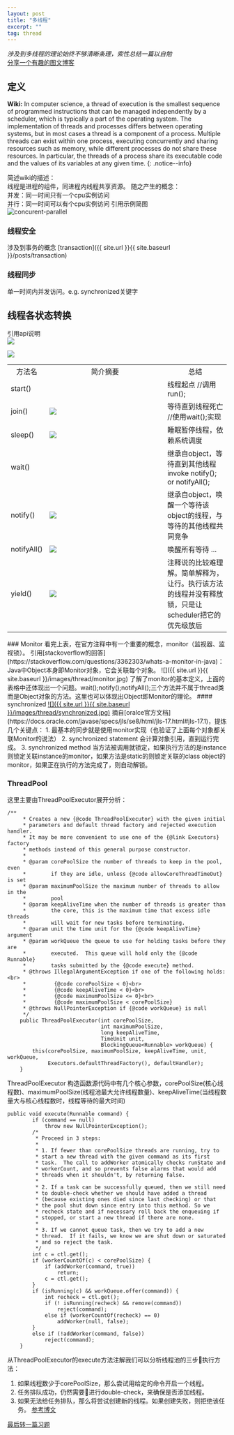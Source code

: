 ```yaml
---
layout: post
title: "多线程"
excerpt: ""
tag: thread
---
```

_涉及到多线程的理论始终不够清晰条理，索性总结一篇以自勉_  
[分享一个有趣的图文博客](https://www.cnblogs.com/xinyuyuanm/archive/2013/05/19/3087596.html)  
## 定义

**Wiki:** In computer science, a thread of execution is the smallest sequence of programmed instructions that can be managed independently by a scheduler, which is typically a part of the operating system. The implementation of threads and processes differs between operating systems, but in most cases a thread is a component of a process. Multiple threads can exist within one process, executing concurrently and sharing resources such as memory, while different processes do not share these resources. In particular, the threads of a process share its executable code and the values of its variables at any given time.
{: .notice--info}

简述wiki的描述：  
线程是进程的组件，同进程内线程共享资源。
随之产生的概念：  
并发：同一时间只有一个cpu实例访问  
并行：同一时间可以有个cpu实例访问
引用示例简图  
<img src="{{ site.url }}{{ site.baseurl }}/images/thread/concurrent-parallel.png" alt="concurent-parallel">

### 线程安全
涉及到事务的概念 [transaction]({{ site.url }}{{ site.baseurl }}/posts/transaction)  
### 线程同步
单一时间内并发访问。e.g. synchronized关键字

## 线程各状态转换
引用api说明  
<a href ="{{ site.url }}{{ site.baseurl }}/images/thread/enum-threadstate.jpg">
<img src="{{ site.url }}{{ site.baseurl }}/images/thread/enum-threadstate.jpg"></a>  

<img src="{{ site.url }}{{ site.baseurl }}/images/thread/thread_states.png">  

<table>
<tr  style="text-align:center;">
    <td style="width:10%">方法名</td>
    <td style="width:60%">简介摘要</td>
    <td style="width:30%">总结</td>
</tr>
<tr>
    <td>start()</td>
    <td>
    </td>
    <td>线程起点  //调用run();</td>
</tr>
<tr>
    <td>join()</td>
    <td><a href ="{{ site.url }}{{ site.baseurl }}/images/thread/thread-join.jpg"><img src="{{ site.url }}{{ site.baseurl}}/images/thread/thread-join.jpg" ></a></td>
    <td>等待直到线程死亡  //使用wait();实现</td>
</tr>
<tr>
    <td>sleep()</td>
    <td><a href ="{{ site.url }}{{ site.baseurl }}/images/thread/thread-sleep.jpg"><img src="{{ site.url }}{{ site.baseurl}}/images/thread/thread-sleep.jpg" ></a></td>
    <td>睡眠暂停线程，依赖系统调度</td>
</tr>
<tr>
    <td>wait()</td>
    <td></td>
    <td>继承自object，等待直到其他线程invoke notify(); or notifyAll();</td>
</tr>
<tr>
    <td>notify()</td>
    <td><a href ="{{ site.url }}{{ site.baseurl }}/images/thread/object-notify.jpg"><img src="{{ site.url }}{{ site.baseurl}}/images/thread/object-notify.jpg" ></a></td>
    <td>继承自object，唤醒一个等待该object的线程，与等待的其他线程共同竞争</td>
</tr>
<tr>
    <td>notifyAll()</td>
    <td><a href ="{{ site.url }}{{ site.baseurl }}/images/thread/object-notifyAll.jpg"><img src="{{ site.url }}{{ site.baseurl}}/images/thread/object-notifyAll.jpg" ></a></td>
    <td>唤醒所有等待 ...</td>
</tr>
<tr>
    <td>yield()</td>
    <td><a href ="{{ site.url }}{{ site.baseurl }}/images/thread/thread-yield.jpg"><img src="{{ site.url }}{{ site.baseurl}}/images/thread/thread-yield.jpg" ></a></td>
    <td>注释说的比较难理解。简单解释为，让行。执行该方法的线程并没有释放锁，只是让scheduler把它的优先级放后</td>
</tr>
</table>
### Monitor
看完上表，在官方注释中有一个重要的概念，monitor（监视器、监视锁）。
引用[stackoverflow的回答](https://stackoverflow.com/questions/3362303/whats-a-monitor-in-java)：
Java中Object本身即Monitor对象，它会关联每个对象。
![]({{ site.url }}{{ site.baseurl }}/images/thread/monitor.jpg)  
了解了monitor的基本定义，上面的表格中还体现出一个问题。wait();notify();notifyAll();三个方法并不属于thread类而是Object对象的方法。这里也可以体现出Object即Monitor的理论。
#### synchronized
<a href="{{ site.url }}{{ site.baseurl }}/images/thread/thread/synchronized.jpg">![]({{ site.url }}{{ site.baseurl }}/images/thread/synchronized.jpg)</a>
摘自[oralce官方文档](https://docs.oracle.com/javase/specs/jls/se8/html/jls-17.html#jls-17.1)，提炼几个关键点：  
1. 最基本的同步就是使用monitor实现（也验证了上面每个对象都关联Monitor的说法）
2. synchronized statement 会计算对象引用，直到运行完成。
3. synchronized method 当方法被调用就锁定，如果执行方法的是instance则锁定关联instance的monitor，如果方法是static的则锁定关联的class object的monitor，如果正在执行的方法完成了，则自动解锁。

### ThreadPool
这里主要由ThreadPoolExecutor展开分析：
```
/**
     * Creates a new {@code ThreadPoolExecutor} with the given initial
     * parameters and default thread factory and rejected execution handler.
     * It may be more convenient to use one of the {@link Executors} factory
     * methods instead of this general purpose constructor.
     *
     * @param corePoolSize the number of threads to keep in the pool, even
     *        if they are idle, unless {@code allowCoreThreadTimeOut} is set
     * @param maximumPoolSize the maximum number of threads to allow in the
     *        pool
     * @param keepAliveTime when the number of threads is greater than
     *        the core, this is the maximum time that excess idle threads
     *        will wait for new tasks before terminating.
     * @param unit the time unit for the {@code keepAliveTime} argument
     * @param workQueue the queue to use for holding tasks before they are
     *        executed.  This queue will hold only the {@code Runnable}
     *        tasks submitted by the {@code execute} method.
     * @throws IllegalArgumentException if one of the following holds:<br>
     *         {@code corePoolSize < 0}<br>
     *         {@code keepAliveTime < 0}<br>
     *         {@code maximumPoolSize <= 0}<br>
     *         {@code maximumPoolSize < corePoolSize}
     * @throws NullPointerException if {@code workQueue} is null
     */
    public ThreadPoolExecutor(int corePoolSize,
                              int maximumPoolSize,
                              long keepAliveTime,
                              TimeUnit unit,
                              BlockingQueue<Runnable> workQueue) {
        this(corePoolSize, maximumPoolSize, keepAliveTime, unit, workQueue,
             Executors.defaultThreadFactory(), defaultHandler);
    }
```
ThreadPoolExecutor 构造函数源代码中有几个核心参数，corePoolSize(核心线程数)、maximumPoolSize(线程池最大允许线程数量)、keepAliveTime(当线程数量大与核心线程数时，线程等待的最大时间)
```
public void execute(Runnable command) {
        if (command == null)
            throw new NullPointerException();
        /*
         * Proceed in 3 steps:
         *
         * 1. If fewer than corePoolSize threads are running, try to
         * start a new thread with the given command as its first
         * task.  The call to addWorker atomically checks runState and
         * workerCount, and so prevents false alarms that would add
         * threads when it shouldn't, by returning false.
         *
         * 2. If a task can be successfully queued, then we still need
         * to double-check whether we should have added a thread
         * (because existing ones died since last checking) or that
         * the pool shut down since entry into this method. So we
         * recheck state and if necessary roll back the enqueuing if
         * stopped, or start a new thread if there are none.
         *
         * 3. If we cannot queue task, then we try to add a new
         * thread.  If it fails, we know we are shut down or saturated
         * and so reject the task.
         */
        int c = ctl.get();
        if (workerCountOf(c) < corePoolSize) {
            if (addWorker(command, true))
                return;
            c = ctl.get();
        }
        if (isRunning(c) && workQueue.offer(command)) {
            int recheck = ctl.get();
            if (! isRunning(recheck) && remove(command))
                reject(command);
            else if (workerCountOf(recheck) == 0)
                addWorker(null, false);
        }
        else if (!addWorker(command, false))
            reject(command);
    }
```
从ThreadPoolExecutor的execute方法注解我们可以分析线程池的三步执行方法：
1. 如果线程数少于corePoolSize，那么尝试用给定的命令开启一个线程。
2. 任务排队成功，仍然需要进行double-check，来确保是否添加线程。
3. 如果无法给任务排队，那么将尝试创建新的线程。如果创建失败，则拒绝该任务。
[参考博文](https://blog.csdn.net/gol_phing/article/details/49032055)

[最后转一篇习题](http://www.importnew.com/12773.html)
